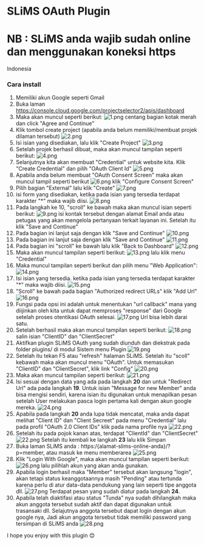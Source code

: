 # SLiMS OAuth Plugin
# NB : SLiMS anda wajib sudah online dan menggunakan koneksi https

Indonesia
### Cara install
1. Memiliki akun Google seperti Gmail
2. Buka laman https://console.cloud.google.com/projectselector2/apis/dashboard
3. Maka akan muncul seperti berikut:
![1.png](./assets/images/docs/1.png) centang bagian kotak merah dan click "Agree and Continue"
4. Klik tombol create project (apabila anda belum memiliki/membuat projek dilaman tersebut)
![2.png](./assets/images/docs/2.png)
5. Isi isian yang disediakan, lalu klik "Create Project"
![3.png](./assets/images/docs/3.png)
6. Setelah projek berhasil dibuat, maka akan muncul tampilan seperti berikut:
![4.png](./assets/images/docs/4.png)
7. Selanjutnya kita akan membuat "Credential" untuk website kita. Klik "Create Credential" dan pilih "OAuth Client Id"
![5.png](./assets/images/docs/5.png)
8. Apabila anda belum membuat "OAuth Consent Screen" maka akan muncul tampil seperti berikut
![6.png](./assets/images/docs/6.png)
klik "Configure Consent Screen"
9. Pilih bagian "External" lalu klik "Create"
![7.png](./assets/images/docs/7.png)
10. isi form yang disediakan, ketika pada isian yang tersedia terdapat karakter "*" maka wajib diisi.
![8.png](./assets/images/docs/8.png)
11. Pada langkah ke 10, "scroll" ke bawah maka akan muncul isian seperti berikut:
![9.png](./assets/images/docs/9.png)
isi kontak tersebut dengan alamat Email anda atau petugas yang akan mengelola pertanyaan terkait layanan ini. Setelah itu klik "Save and Continue"
12. Pada bagian ini lanjut saja dengan klik "Save and Continue"
![10.png](./assets/images/docs/10.png)
13. Pada bagian ini lanjut saja dengan klik "Save and Continue"
![11.png](./assets/images/docs/11.png)
14. Pada bagian ini "scroll" ke bawah lalu klik "Back to Dashboard"
![12.png](./assets/images/docs/12.png)
15. Maka akan muncul tampilan seperti berikut:
![13.png](./assets/images/docs/13.png)
lalu klik menu "Credential"
16. Maka muncul tampilan seperti berikut dan pilih menu "Web Application":
![14.png](./assets/images/docs/14.png)
17. Isi isian yang tersedia. ketika pada isian yang tersedia terdapat karakter "*" maka wajib diisi.
![15.png](./assets/images/docs/15.png)
18. "Scroll" ke bawah pada bagian "Authorized redirect URLs" klik "Add Url"
![16.png](./assets/images/docs/16.png)
19. Fungsi pada opsi ini adalah untuk menentukan "url callback" mana yang diijinkan oleh kita untuk dapat memproses "response" dari Google setelah proses otentikasi OAuth selesai.
![17.png](./assets/images/docs/17.png)
Url bisa lebih darai satu.
20. Setelah berhasil maka akan muncul tampilan seperti berikut:
![18.png](./assets/images/docs/18.png)
salin isian "ClientID" dan "ClientSecret"
21. Aktifkan plugin SLiMS OAuth yang sudah diunduh dan diekstrak pada folder plugins/ di modul Sistem menu Plugin
![19.png](./assets/images/docs/19.png)
22. Setelah itu tekan F5 atau "refresh" halaman SLiMS. Setelah itu "scoll" kebawah maka akan muncul menu "OAuth". Untuk memasukan "ClientID" dan "ClientSecret", klik link "Config"
![20.png](./assets/images/docs/20.png)
23. Maka akan muncul tampilan seperti berikut:
![21.png](./assets/images/docs/21.png)
24. Isi sesuai dengan data yang ada pada langkah **20** dan untuk "Redirect Url" ada pada langkah **19**. Untuk isian "Message for new Member" anda bisa mengisi sendiri, karena isian itu digunakan untuk menapilkan pesan setelah User melakukan pasca login pertama kali dengan akun google mereka.
![24.png](./assets/images/docs/24.png)
25. Apabila pada langkah **20** anda lupa tidak mencatat, maka anda dapat melihat "Client ID" dan "Client Secreet" pada menu "Credential" lalu pada profil "OAuth 2.0 Client IDs" klik pada nama profile nya
![22.png](./assets/images/docs/22.png)
26. Setelah itu pada pojok kanan atas, terdapat "ClientId" dan "ClientSecret"
![22.png](./assets/images/docs/23.png)
Setelah itu kembali ke langkah **23** lalu klik Simpan
27. Buka laman SLiMS anda : https:/{alamat-slims-online-anda}/?p=member, atau masuk ke menu memberarea
![25.png](./assets/images/docs/25.png)
28. Klik "Login With Google", maka akan muncul tampilan seperti berikut:
![26.png](./assets/images/docs/26.png)
lalu pilihlah akun yang akan anda gunakan.
29. Apabila login berhasil maka "Member" tersebut akan langsung "login", akan tetapi status keanggotaannya masih "Pending" atau tertunda karena perlu di atur data-data pendukung yang lain seperti tipe anggota dll.
![27.png](./assets/images/docs/27.png)
Terdapat pesan yang sudah diatur pada langkah **24**.
28. Apabila telah diaktifasi atau status "Tunda" nya sudah dihilangkah maka akun anggota tersebut sudah aktif dan  dapat digunakan untuk trasansaki dll. Selajutnya anggota tersebut dapat login dengan akun google nya, Jadi akun anggota tersebut tidak memiliki password yang tersimpan di SLiMS anda
![28.png](./assets/images/docs/28.png)

I hope you enjoy with this plugin 😊
